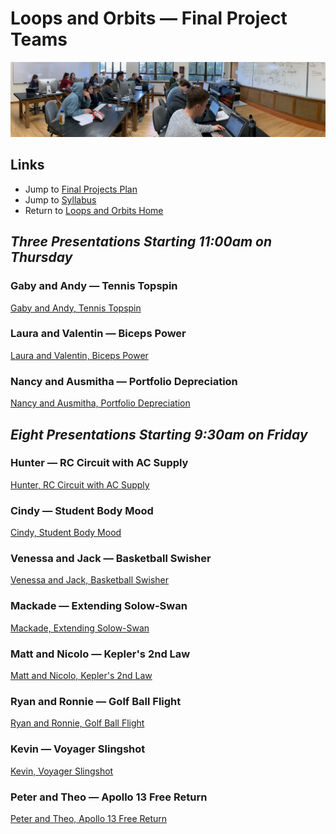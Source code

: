 # Loops and Orbits &mdash; Final Project Teams

![Class at Work](./photos/ClassAtWork.jpeg)

## Links

* Jump to [Final Projects Plan](./plan.md)
* Jump to [Syllabus](http://physics.stmarys-ca.edu/faculty/brianhill/courses/Jan033/20J/index.html)
* Return to [Loops and Orbits Home](../README.md)

## *Three Presentations Starting 11:00am on Thursday*

### Gaby and Andy &mdash; Tennis Topspin

[Gaby and Andy, Tennis Topspin](./gaby_andy/tennis_topspin.md)

### Laura and Valentin &mdash; Biceps Power

[Laura and Valentin, Biceps Power](./laura_valentin/biceps_power.md)

### Nancy and Ausmitha &mdash; Portfolio Depreciation

[Nancy and Ausmitha, Portfolio Depreciation](./nancy_ausmitha/portfolio_depreciation.md)

## *Eight Presentations Starting 9:30am on Friday*

### Hunter &mdash; RC Circuit with AC Supply

[Hunter, RC Circuit with AC Supply](./hunter/rc_circuit_ac_supply.md)

### Cindy &mdash; Student Body Mood

[Cindy, Student Body Mood](./cindy/student_body_mood.md)

### Venessa and Jack &mdash; Basketball Swisher

[Venessa and Jack, Basketball Swisher](./venessa_jack/basketball_swisher.md)

### Mackade &mdash; Extending Solow-Swan

[Mackade, Extending Solow-Swan](./mackade/extending_solow_swan.md)

### Matt and Nicolo &mdash; Kepler's 2nd Law

[Matt and Nicolo, Kepler's 2nd Law](./matt_nicolo/keplers_2nd_law.md)

### Ryan and Ronnie &mdash; Golf Ball Flight

[Ryan and Ronnie, Golf Ball Flight](./ryan_ronnie/golf_ball_flight.md)

### Kevin &mdash; Voyager Slingshot

[Kevin, Voyager Slingshot](./kevin/voyager_slingshot.md)

### Peter and Theo &mdash; Apollo 13 Free Return

[Peter and Theo, Apollo 13 Free Return](./peter_theo/apollo_13_free_return.md)
